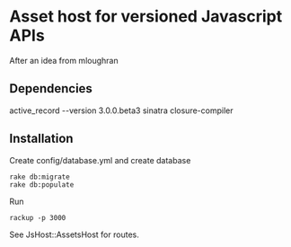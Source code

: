 # Asset host for versioned Javascript APIs
After an idea from mloughran

## Dependencies
active_record --version 3.0.0.beta3
sinatra
closure-compiler

## Installation
Create config/database.yml and create database

    rake db:migrate
    rake db:populate
    
Run

    rackup -p 3000
    
See JsHost::AssetsHost for routes.